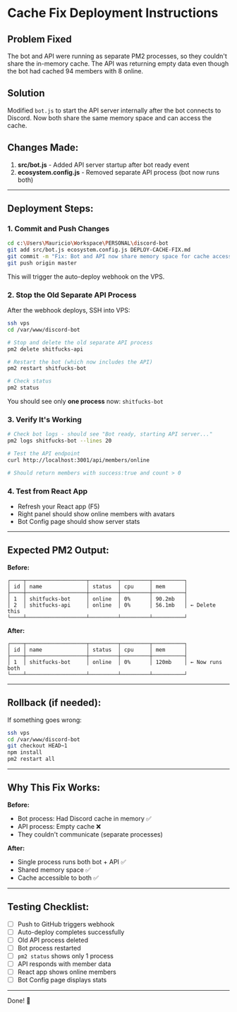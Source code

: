 # Cache Fix Deployment Instructions

## Problem Fixed
The bot and API were running as separate PM2 processes, so they couldn't share the in-memory cache. The API was returning empty data even though the bot had cached 94 members with 8 online.

## Solution
Modified `bot.js` to start the API server internally after the bot connects to Discord. Now both share the same memory space and can access the cache.

## Changes Made:
1. **src/bot.js** - Added API server startup after bot ready event
2. **ecosystem.config.js** - Removed separate API process (bot now runs both)

---

## Deployment Steps:

### 1. Commit and Push Changes
```bash
cd c:\Users\Mauricio\Workspace\PERSONAL\discord-bot
git add src/bot.js ecosystem.config.js DEPLOY-CACHE-FIX.md
git commit -m "Fix: Bot and API now share memory space for cache access"
git push origin master
```

This will trigger the auto-deploy webhook on the VPS.

### 2. Stop the Old Separate API Process
After the webhook deploys, SSH into VPS:
```bash
ssh vps
cd /var/www/discord-bot

# Stop and delete the old separate API process
pm2 delete shitfucks-api

# Restart the bot (which now includes the API)
pm2 restart shitfucks-bot

# Check status
pm2 status
```

You should see only **one process** now: `shitfucks-bot`

### 3. Verify It's Working
```bash
# Check bot logs - should see "Bot ready, starting API server..."
pm2 logs shitfucks-bot --lines 20

# Test the API endpoint
curl http://localhost:3001/api/members/online

# Should return members with success:true and count > 0
```

### 4. Test from React App
- Refresh your React app (F5)
- Right panel should show online members with avatars
- Bot Config page should show server stats

---

## Expected PM2 Output:

**Before:**
```
┌────┬───────────────────┬─────────┬─────────┬──────────┐
│ id │ name              │ status  │ cpu     │ mem      │
├────┼───────────────────┼─────────┼─────────┼──────────┤
│ 1  │ shitfucks-bot     │ online  │ 0%      │ 90.2mb   │
│ 2  │ shitfucks-api     │ online  │ 0%      │ 56.1mb   │ ← Delete this
└────┴───────────────────┴─────────┴─────────┴──────────┘
```

**After:**
```
┌────┬───────────────────┬─────────┬─────────┬──────────┐
│ id │ name              │ status  │ cpu     │ mem      │
├────┼───────────────────┼─────────┼─────────┼──────────┤
│ 1  │ shitfucks-bot     │ online  │ 0%      │ 120mb    │ ← Now runs both
└────┴───────────────────┴─────────┴─────────┴──────────┘
```

---

## Rollback (if needed):
If something goes wrong:
```bash
ssh vps
cd /var/www/discord-bot
git checkout HEAD~1
npm install
pm2 restart all
```

---

## Why This Fix Works:

**Before:**
- Bot process: Had Discord cache in memory ✅
- API process: Empty cache ❌
- They couldn't communicate (separate processes)

**After:**
- Single process runs both bot + API ✅
- Shared memory space ✅
- Cache accessible to both ✅

---

## Testing Checklist:

- [ ] Push to GitHub triggers webhook
- [ ] Auto-deploy completes successfully
- [ ] Old API process deleted
- [ ] Bot process restarted
- [ ] `pm2 status` shows only 1 process
- [ ] API responds with member data
- [ ] React app shows online members
- [ ] Bot Config page displays stats

---

Done! 🚀
